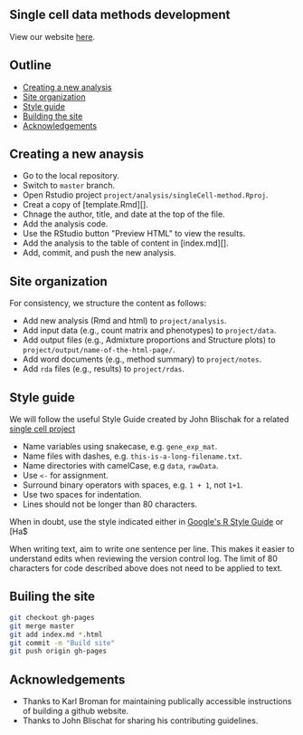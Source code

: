 ## Single cell data methods development

View our website [here](https://jhsiao999.github.io/singleCell-method).

## Outline

*  [Creating a new analysis](#creating-a-new-analysis)
*  [Site organization](#site-organization)
*  [Style guide](#style-guide)
*  [Building the site](#building-the-site)
*  [Acknowledgements](#acknowledgements)


## Creating a new anaysis

*  Go to the local repository. 
*  Switch to `master` branch.
*  Open Rstudio project `project/analysis/singleCell-method.Rproj`.
*  Creat a copy of [template.Rmd][].
*  Chnage the author, title, and date at the top of the file.
*  Add the analysis code.
*  Use the RStudio button "Preview HTML" to view the results.
*  Add the analysis to the table of content in [index.md][].
*  Add, commit, and push the new analysis.


## Site organization

For consistency, we structure the content as follows:

*  Add new analysis (Rmd and html) to `project/analysis`.
*  Add input data (e.g., count matrix and phenotypes) to `project/data`.
*  Add output files (e.g., Admixture proportions and Structure plots)
   to `project/output/name-of-the-html-page/`.
*  Add word documents (e.g., method summary) to `project/notes`.
*  Add `rda` files (e.g., results) to `project/rdas`.



## Style guide

We will follow the useful Style Guide created by John Blischak for a
related [single cell project]()

*  Name variables using snakecase, e.g. `gene_exp_mat`.
*  Name files with dashes, e.g. `this-is-a-long-filename.txt`.
*  Name directories with camelCase, e.g `data`, `rawData`.
*  Use `<-` for assignment.
*  Surround binary operators with spaces, e.g. `1 + 1`, not `1+1`.
*  Use two spaces for indentation.
*  Lines should not be longer than 80 characters.

When in doubt, use the style indicated either in [Google's R Style Guide][google-style] or [Ha$

When writing text, aim to write one sentence per line.
This makes it easier to understand edits when reviewing the version control log.
The limit of 80 characters for code described above does not need to be applied to text.

[google-style]: https://google-styleguide.googlecode.com/svn/trunk/Rguide.xml
[hadley-style]: http://r-pkgs.had.co.nz/style.html



## Builing the site

```bash
git checkout gh-pages
git merge master
git add index.md *.html
git commit -m "Build site"
git push origin gh-pages
```


## Acknowledgements

*  Thanks to Karl Broman for maintaining publically accessible 
   instructions of building a github website.
*  Thanks to John Blischat for sharing his contributing guidelines.


